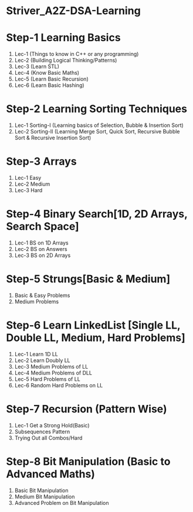 # Striver_A2Z-DSA-Learning

# Step-1 Learning Basics
1. Lec-1 (Things to know in C++ or any programming)
2. Lec-2 (Building Logical Thinking/Patterns)
3. Lec-3 (Learn STL)
4. Lec-4 (Know Basic Maths)
5. Lec-5 (Learn Basic Recursion)
6. Lec-6 (Learn Basic Hashing)


# Step-2 Learning Sorting Techniques
1. Lec-1 Sorting-I (Learning basics of Selection, Bubble & Insertion Sort)
2. Lec-2 Sorting-II (Learning Merge Sort, Quick Sort, Recursive Bubble Sort & Recursive Insertion Sort)


# Step-3 Arrays 
1. Lec-1 Easy
2. Lec-2 Medium
3. Lec-3 Hard


# Step-4 Binary Search[1D, 2D Arrays, Search Space]
1. Lec-1 BS on 1D Arrays
2. Lec-2 BS on Answers
3. Lec-3 BS on 2D Arrays


# Step-5 Strungs[Basic & Medium]
1. Basic & Easy Problems
2. Medium Problems


# Step-6 Learn LinkedList [Single LL, Double LL, Medium, Hard Problems]
1. Lec-1 Learn 1D LL
2. Lec-2 Learn Doubly LL
3. Lec-3 Medium Problems of LL
4. Lec-4 Medium Problems of DLL
5. Lec-5 Hard Problems of LL
6. Lec-6 Random Hard Problems on LL


# Step-7 Recursion (Pattern Wise)
1. Lec-1 Get a Strong Hold(Basic)
2. Subsequences Pattern
3. Trying Out all Combos/Hard


# Step-8 Bit Manipulation (Basic to Advanced Maths)
1. Basic Bit Manipulation
2. Medium Bit Manipulation
3. Advanced Problem on Bit Manipulation
